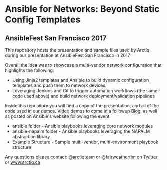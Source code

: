 # Ansible for Networks: Beyond Static Config Templates
## AnsibleFest San Francisco 2017

This repository hosts the presentation and sample files used by Arctiq during our presentation at AnsibleFest San Francisco in 2017

Overall the idea was to showcase a multi-vendor network configuration that highlights the following:

 * Using Jinja2 templates and Ansible to build dynamic configuration templates and push them to network devices
 * Leveraging Jenkins and Git to trigger automation workflows (the same code used above) and build network deployment/validation pipelines

 Inside this repository you will find a copy of the presentation, and all of the code used in our demos.  Video demos to come in a followup Blog, as well as posted on Ansible's website following the event.

  * ansible folder - Ansible playbooks leveraging core network modules
  * ansible-napalm folder - Ansible playbooks leveraging the NAPALM abstraction library
  * Example Structure - Sample multi-vendor, multi-environment playbook structure

Any questions please contact:
@arctiqteam or @fairweathertim on Twitter or www.arctiq.ca
